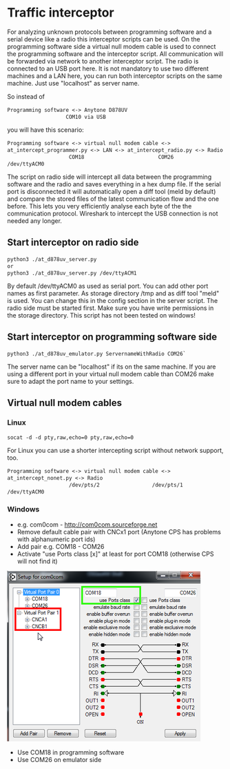 # Traffic interceptor

For analyzing unknown protocols between programming software and a serial device like a radio this interceptor scripts can be used. On the programming software side a virtual null modem cable is used to connect the programming software
and the interceptor script. All communication will be forwarded via network to another interceptor script. The radio is connected to an USB port here. 
It is not mandatory to use two different machines and a LAN here, you can run both interceptor scripts on the same machine. Just use "localhost" as server name.

So instead of

```
Programming software <-> Anytone D878UV
                   COM10 via USB
```

you will have this scenario:

```
Programming software <-> virtual null modem cable <-> at_intercept_programmer.py <-> LAN <-> at_intercept_radio.py <-> Radio
                    COM18                        COM26                                                         /dev/ttyACM0
```

The script on radio side will intercept all data between the programming software and the radio and saves everything in a hex dump file. If the serial port is disconnected it will automatically open
a diff tool (meld by default) and compare the stored files of the latest communication flow and the one before. This lets you very efficiently analyse each byte of the 
the communication protocol. Wireshark to intercept the USB connection is not needed any longer.


## Start interceptor on radio side

```
python3 ./at_d878uv_server.py
or
python3 ./at_d878uv_server.py /dev/ttyACM1
```
By default /dev/ttyACM0 as used as serial port. You can add other port names as first parameter. As storage directory /tmp and as diff tool "meld" is used. You can change this in the config section in the server script. 
The radio side must be started first. Make sure you have write permissions in the storage directory. This script has not been tested on windows!


## Start interceptor on programming software side

```
python3 ./at_d878uv_emulator.py ServernameWithRadio COM26`
``` 

The server name can be "localhost" if its on the same machine. If you are using a different port in your virtual null modem cable than COM26 
make sure to adapt the port name to your settings.


## Virtual null modem cables

### Linux

```
socat -d -d pty,raw,echo=0 pty,raw,echo=0
```

For Linux you can use a shorter intercepting script without network support, too.

```
Programming software <-> virtual null modem cable <-> at_intercept_nonet.py <-> Radio
                    /dev/pts/2                 /dev/pts/1                /dev/ttyACM0
```


### Windows

- e.g. com0com - http://com0com.sourceforge.net
- Remove default cable pair with CNCx1 port (Anytone CPS has problems with alphanumeric port ids)
- Add pair e.g. COM18 - COM26
- Activate "use Ports class [x]" at least for port COM18 (otherwise CPS will not find it)

![com0com settings](../emulator/com0com_settings.png)

- Use COM18 in programming software
- Use COM26 on emulator side
